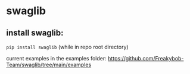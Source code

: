# swaglib

## install swaglib:
```pip install swaglib``` (while in repo root directory)

current examples in the examples folder: https://github.com/Freakybob-Team/swaglib/tree/main/examples
